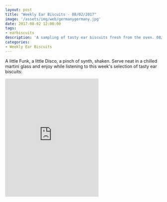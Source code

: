 ```yaml
---
layout: post
title: "Weekly Ear Biscuits - 08/02/2017"
image: '/assets/img/web/germanygermany.jpg'
date: 2017-08-02 12:00:00
tags:
- earbiscuits
description: 'A sampling of tasty ear biscuits fresh from the oven. 08/02/2017'
categories:
- Weekly Ear Biscuits
---
```


A little Funk, a little Disco, a pinch of synth, shaken. Serve neat in a chilled martini glass and enjoy while listening to this week's selection of tasty ear biscuits:

<iframe src="https://open.spotify.com/embed/user/legendaryspork/playlist/4E0fJdN8q8QCABTclwsugt" width="300" height="380" frameborder="0" allowtransparency="true"></iframe>